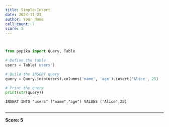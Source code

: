 ```yaml
---
title: Simple-Insert
date: 2024-11-23
author: Your Name
cell_count: 7
score: 5
---
```


```python

```


```python

```


```python
from pypika import Query, Table


```


```python
# Define the table
users = Table('users')


```


```python
# Build the INSERT query
query = Query.into(users).columns('name', 'age').insert('Alice', 25)


```


```python
# Print the query
print(str(query))
```

    INSERT INTO "users" ("name","age") VALUES ('Alice',25)



```python

```


---
**Score: 5**
